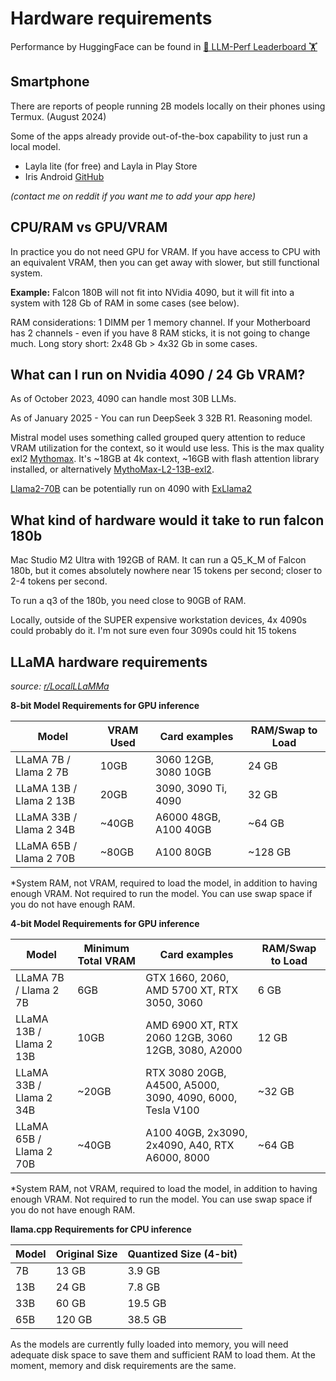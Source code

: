# Hardware requirements

Performance by HuggingFace can be found in [🤗 LLM-Perf Leaderboard 🏋️](https://huggingface.co/spaces/optimum/llm-perf-leaderboard)

## Smartphone

There are reports of people running 2B models locally on their phones using Termux. (August 2024)

Some of the apps already provide out-of-the-box capability to just run a local model.

* Layla lite (for free) and Layla in Play Store
* Iris Android [GitHub](https://github.com/nerve-sparks/iris_android)

*(contact me on reddit if you want me to add your app here)*
  
## CPU/RAM vs GPU/VRAM

In practice you do not need GPU for VRAM. If you have access to CPU with an equivalent VRAM, then you can get away with slower, but still functional system.

**Example:** Falcon 180B will not fit into NVidia 4090, but it will fit into a system with 128 Gb of RAM in some cases (see below).

RAM considerations: 1 DIMM per 1 memory channel. If your Motherboard has 2 channels - even if you have 8 RAM sticks, it is not going to change much. Long story short: 2x48 Gb > 4x32 Gb in some cases.

## What can I run on Nvidia 4090 / 24 Gb VRAM?


As of October 2023, 4090 can handle most 30B LLMs.

As of January 2025 - You can run DeepSeek 3 32B R1. Reasoning model.

Mistral model uses something called grouped query attention to reduce VRAM utilization for the context, so it would use less.
This is the max quality exl2 [Mythomax](https://huggingface.co/QMB15/mythomax-13B-8.13bit-MAX-exl2).
It's ~18GB at 4k context, ~16GB with flash attention library installed, or alternatively [MythoMax-L2-13B-exl2](https://huggingface.co/R136a1/MythoMax-L2-13B-exl2).


[Llama2-70B](https://huggingface.co/turboderp/Llama2-70B-exl2) can be potentially run on 4090 with [ExLlama2](https://github.com/turboderp/exllamav2#exl2-quantization)


## What kind of hardware would it take to run falcon 180b

Mac Studio M2 Ultra with 192GB of RAM. It can run a Q5_K_M of Falcon 180b, but it comes absolutely nowhere near 15 tokens per second; closer to 2-4 tokens per second.

To run a q3 of the 180b, you need close to 90GB of RAM.

Locally, outside of the SUPER expensive workstation devices, 4x 4090s could probably do it. I'm not sure even four 3090s could hit 15 tokens

## LLaMA hardware requirements
*source: [r/LocalLLaMMa](https://www.reddit.com/r/LocalLLaMA/comments/11o6o3f/how_to_install_llama_8bit_and_4bit/)*

**8-bit Model Requirements for GPU inference**

| Model	              | VRAM Used	| Card examples	| RAM/Swap to Load | 
| -------- | ------- | ------- | ------- |
| LLaMA 7B / Llama 2  7B |	10GB	| 3060 12GB, 3080 10GB	| 24 GB| 
| LLaMA 13B / Llama 2 13B	| 20GB	 | 3090, 3090 Ti, 4090	| 32 GB |
| LLaMA 33B / Llama 2 34B	| ~40GB	 | A6000 48GB, A100 40GB	| ~64 GB |
| LLaMA 65B / Llama 2 70B	| ~80GB | 	A100 80GB	| ~128 GB | 

*System RAM, not VRAM, required to load the model, in addition to having enough VRAM. Not required to run the model. You can use swap space if you do not have enough RAM.

**4-bit Model Requirements for GPU inference**

| Model	| Minimum Total VRAM	| Card examples	| RAM/Swap to Load |
| -------- | ------- | ------- | ------- |
| LLaMA 7B / Llama 2 7B	  | 6GB	| GTX 1660, 2060, AMD 5700 XT, RTX 3050, 3060 |	6 GB |
| LLaMA 13B / Llama 2 13B	| 10GB	| AMD 6900 XT, RTX 2060 12GB, 3060 12GB, 3080, A2000	| 12 GB |
| LLaMA 33B / Llama 2 34B	| ~20GB	| RTX 3080 20GB, A4500, A5000, 3090, 4090, 6000, Tesla V100	| ~32 GB |
| LLaMA 65B / Llama 2 70B	| ~40GB	| A100 40GB, 2x3090, 2x4090, A40, RTX A6000, 8000	| ~64 GB |

*System RAM, not VRAM, required to load the model, in addition to having enough VRAM. Not required to run the model. You can use swap space if you do not have enough RAM.

**llama.cpp Requirements for CPU inference**

| Model	| Original Size	| Quantized Size (4-bit)| 
| -------- | ------- | ------- | 
| 7B	| 13 GB	| 3.9 GB |
| 13B	| 24 GB	| 7.8 GB |
| 33B	| 60 GB	| 19.5 GB |
| 65B	| 120 GB	| 38.5 GB |

As the models are currently fully loaded into memory, you will need adequate disk space to save them and sufficient RAM to load them. At the moment, memory and disk requirements are the same.
